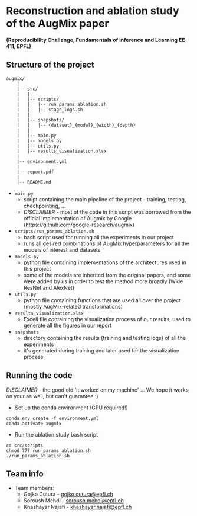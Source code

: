 # Reconstruction and ablation study of the AugMix paper
**(Reproducibility Challenge, Fundamentals of Inference and Learning EE-411, EPFL)**



## Structure of the project

```
augmix/
    |
    |-- src/
    |   |
    |   |-- scripts/
    |   |   |-- run_params_ablation.sh
    |   |   |-- stage_logs.sh
    |   |
    |   |-- snapshots/
    |   |   |-- {dataset}_{model}_{width}_{depth}
    |   |
    |   |-- main.py
    |   |-- models.py
    |   |-- utils.py
    |   |-- results_visualization.xlsx
    |   
    |-- environment.yml
    |
    |-- report.pdf
    |
    |-- README.md
```

* ```main.py```
    * script containing the main pipeline of the project - training, testing, checkpointing, ...
    * *DISCLAIMER* - most of the code in this script was borrowed from the official 
    implementation of Augmix by Google (https://github.com/google-research/augmix)
* ```scripts/run_params_ablation.sh```
    * bash script used for running all the experiments in our project
    * runs all desired combinations of AugMix hyperparameters for all the models of interest and datasets
* ```models.py```
    * python file containing implementations of the architectures used in this project
    * some of the models are inherited from the original papers, 
    and some were added by us in order to test the method more broadly (Wide ResNet and AlexNet)
* ```utils.py```
    * python file containing functions that are used all over the project 
    (mostly AugMix-related transformations)
* ```results_visualization.xlsx```
    * Excell file containing the visualization process of our results; used to generate
    all the figures in our report
* ```snapshots``` 
    * directory containing the results (training and testing logs) of all the experiments
    * it's generated during training and later used for the visualization process


## Running the code

*DISCLAIMER* - the good old 'it worked on my machine' ... 
We hope it works on your as well, but can't guarantee :) 

* Set up the conda environment (GPU required!)

```
conda env create -f environment.yml
conda activate augmix
```

* Run the ablation study bash script

```
cd src/scripts
chmod 777 run_params_ablation.sh
./run_params_ablation.sh
```




## Team info

* Team members:
    * Gojko Cutura - gojko.cutura@epfl.ch
    * Soroush Mehdi - soroush.mehdi@epfl.ch
    * Khashayar Najafi - khashayar.najafi@epfl.ch
    


